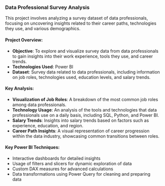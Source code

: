 ### **Data Professional Survey Analysis**

This project involves analyzing a survey dataset of data professionals, focusing on uncovering insights related to their career paths, technologies they use, and various demographics.

#### **Project Overview:**
- **Objective**: To explore and visualize survey data from data professionals to gain insights into their work experience, tools they use, and career trends.
- **Technologies Used**: Power BI
- **Dataset**: Survey data related to data professionals, including information on job roles, technologies used, education levels, and salary trends.

#### **Key Analysis:**
- **Visualization of Job Roles**: A breakdown of the most common job roles among data professionals.
- **Technology Usage**: An analysis of the tools and technologies that data professionals use on a daily basis, including SQL, Python, and Power BI.
- **Salary Trends**: Insights into salary trends based on factors such as experience, education, and region.
- **Career Path Insights**: A visual representation of career progression within the data industry, showcasing common transitions between roles.

#### **Key Power BI Techniques**:
- Interactive dashboards for detailed insights
- Usage of filters and slicers for dynamic exploration of data
- Custom DAX measures for advanced calculations
- Data transformations using Power Query for cleaning and preparing data

